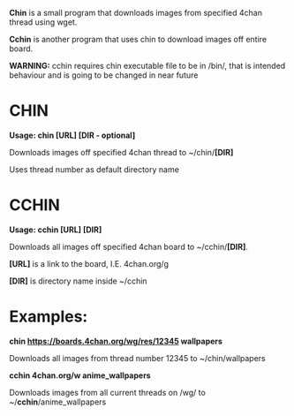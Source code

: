 **Chin** is a small program that downloads images from specified 4chan thread using wget.

**Cchin** is another program that uses chin to download images off entire board.

**WARNING:** cchin requires chin executable file to be in /bin/, that is intended behaviour and is going to be changed in near future 

CHIN
====
**Usage: chin [URL] [DIR - optional]**

Downloads images off specified 4chan thread to ~/chin/**[DIR]**

Uses thread number as default directory name

CCHIN
=====
**Usage: cchin [URL] [DIR]**

Downloads all images off specified 4chan board to ~/cchin/**[DIR]**.

**[URL]** is a link to the board, I.E.  4chan.org/g

**[DIR]** is directory name inside ~/cchin

Examples:
=========
**chin https://boards.4chan.org/wg/res/12345 wallpapers**

Downloads all images from thread number 12345 to ~/chin/wallpapers

**cchin 4chan.org/w anime_wallpapers**

Downloads images from all current threads on /wg/ to ~/**cchin**/anime_wallpapers
